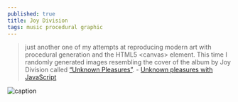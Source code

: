 ```yaml
---
published: true
title: Joy Division
tags: music procedural graphic
---
```

>just another one of my attempts at reproducing modern art with procedural generation and the HTML5 \<canvas\> element. This time I randomly generated images resembling the cover of the album by Joy Division called [“Unknown Pleasures”](https://www.youtube.com/watch?v=7vUDCZ6NePg). - [Unknown pleasures with JavaScript](https://maxhalford.github.io/blog/unknown-pleasures/)

![caption](https://maxhalford.github.io/img/blog/unknown-pleasures/album.png)
